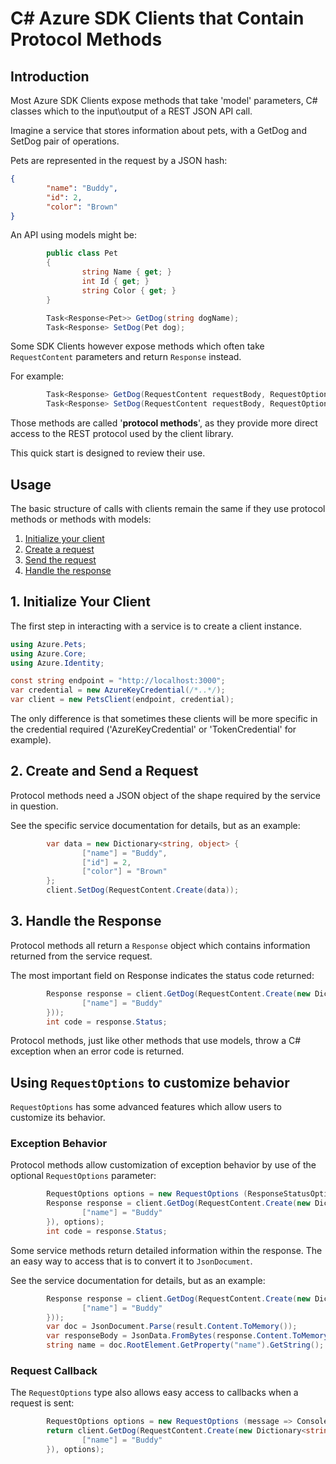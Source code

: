# C# Azure SDK Clients that Contain Protocol Methods

## Introduction

Most Azure SDK Clients expose methods that take 'model' parameters, C# classes which to the input\output of a REST JSON API call.

Imagine a service that stores information about pets, with a GetDog and SetDog pair of operations. 

Pets are represented in the request by a JSON hash:

```json
{
        "name": "Buddy",
        "id": 2,
        "color": "Brown"
}
```

An API using models might be:

```csharp
        public class Pet
        {
                string Name { get; }
                int Id { get; }
                string Color { get; }
        }

        Task<Response<Pet>> GetDog(string dogName);
        Task<Response> SetDog(Pet dog);
```

Some SDK Clients however expose methods which often take `RequestContent` parameters and return `Response` instead.

For example:

```csharp
        Task<Response> GetDog(RequestContent requestBody, RequestOptions options = default);
        Task<Response> SetDog(RequestContent requestBody, RequestOptions options = default);
```

Those methods are called '**protocol methods**', as they provide more direct access to the REST protocol used by the client library.

This quick start is designed to review their use.

## Usage

The basic structure of calls with clients remain the same if they use protocol methods or methods with models:

1. [Initialize your client](#1-initialize-your-client "Initialize Your Client")
2. [Create a request](#2-create-a-request "Create a Request")
3. [Send the request](#3-send-the-request "Send the Request")
4. [Handle the response](#4-handle-the-response "Handle the Response")

## 1. Initialize Your Client

The first step in interacting with a service is to create a client instance. 

```csharp
using Azure.Pets;
using Azure.Core;
using Azure.Identity;

const string endpoint = "http://localhost:3000";
var credential = new AzureKeyCredential(/*..*/);
var client = new PetsClient(endpoint, credential);
```

The only difference is that sometimes these clients will be more specific in the credential required ('AzureKeyCredential' or 'TokenCredential' for example).

## 2. Create and Send a Request

Protocol methods need a JSON object of the shape required by the service in question.

See the specific service documentation for details, but as an example:

```csharp
        var data = new Dictionary<string, object> {
                ["name"] = "Buddy",
                ["id"] = 2,
                ["color"] = "Brown"
        };
        client.SetDog(RequestContent.Create(data));
```

## 3. Handle the Response

Protocol methods all return a `Response` object which contains information returned from the service request. 

The most important field on Response indicates the status code returned:

```csharp
        Response response = client.GetDog(RequestContent.Create(new Dictionary<string, object> {
                ["name"] = "Buddy"
        }));
        int code = response.Status;
```

Protocol methods, just like other methods that use models, throw a C# exception when an error code is returned.

## Using `RequestOptions` to customize behavior

`RequestOptions` has some advanced features which allow users to customize its behavior.

### Exception Behavior

Protocol methods allow customization of exception behavior by use of the optional `RequestOptions` parameter:

```csharp
        RequestOptions options = new RequestOptions (ResponseStatusOption.NoThrow);
        Response response = client.GetDog(RequestContent.Create(new Dictionary<string, object> {
                ["name"] = "Buddy"
        }), options);
        int code = response.Status;
```

Some service methods return detailed information within the response. The an easy way to access that is to convert it to `JsonDocument`.

See the service documentation for details, but as an example:

```csharp
        Response response = client.GetDog(RequestContent.Create(new Dictionary<string, object> {
                ["name"] = "Buddy"
        }));
        var doc = JsonDocument.Parse(result.Content.ToMemory());
        var responseBody = JsonData.FromBytes(response.Content.ToMemory());
        string name = doc.RootElement.GetProperty("name").GetString();
```

### Request Callback

The `RequestOptions` type also allows easy access to callbacks when a request is sent:

```csharp
        RequestOptions options = new RequestOptions (message => Console.WriteLine ("Sending dog request: " + message)));
        return client.GetDog(RequestContent.Create(new Dictionary<string, object> {
                ["name"] = "Buddy"
        }), options);
```
